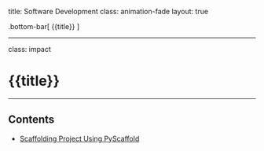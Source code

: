 title: Software Development
class: animation-fade
layout: true

<!-- This slide will serve as the base layout for all your slides -->
.bottom-bar[
  {{title}}
]

---

class: impact

# {{title}}

---

## Contents

- [Scaffolding Project Using PyScaffold](scaffolding.html)

